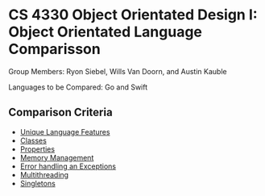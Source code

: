# CS 4330 Object Orientated Design I: Object Orientated Language Comparisson

Group Members: Ryon Siebel, Wills Van Doorn, and Austin Kauble

Languages to be Compared: Go and Swift

## Comparison Criteria
* [Unique Language Features](Documentation/UniqueFeatures.md)
* [Classes](Documentation/Classes.md)
* [Properties](Documentation/Properties.md)
* [Memory Management](Documentation/MemoryManagement.md)
* [Error handling an Exceptions](Documentation/ErrosAndExceptions.md)
* [Multithreading](Documentation/Multithreading.md)
* [Singletons](Documentation/Singletons.md)
